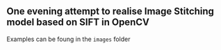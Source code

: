 ## One evening attempt to realise Image Stitching model based on SIFT in OpenCV

Examples can be foung in the `images` folder

